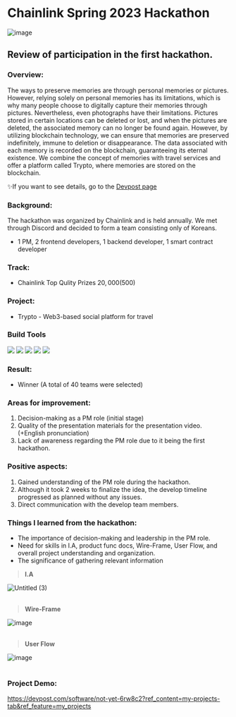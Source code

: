 # Chainlink Spring 2023 Hackathon
![image](https://github.com/Joseph-hackathon/hackathon/assets/144579614/9803fd17-313f-46c4-8384-9fe0d58e72ad)

## Review of participation in the first hackathon.

### Overview:
The ways to preserve memories are through personal memories or pictures. However, relying solely on personal memories has its limitations, which is why many people choose to digitally capture their memories through pictures. Nevertheless, even photographs have their limitations. Pictures stored in certain locations can be deleted or lost, and when the pictures are deleted, the associated memory can no longer be found again. However, by utilizing blockchain technology, we can ensure that memories are preserved indefinitely, immune to deletion or disappearance. The data associated with each memory is recorded on the blockchain, guaranteeing its eternal existence. We combine the concept of memories with travel services and offer a platform called Trypto, where memories are stored on the blockchain.

✨If you want to see details, go to the [Devpost page](https://devpost.com/software/not-yet-6rw8c2?ref_content=my-projects-tab&ref_feature=my_projects)

### Background:
The hackathon was organized by Chainlink and is held annually.
We met through Discord and decided to form a team consisting only of Koreans.
- 1 PM, 2 frontend developers, 1 backend developer, 1 smart contract developer

### Track:
- Chainlink Top Qulity Prizes $20,000 ($500)

### Project:
- Trypto - Web3-based social platform for travel

### Build Tools
<img src="https://img.shields.io/badge/Amazon AWS-232F3E?style=flat&logo=amazonaws&logoColor=white"/> <img src="https://img.shields.io/badge/Go-00ADD8?style=flat&logo=go&logoColor=white"/>
<img src="https://img.shields.io/badge/JavaScript-F7DF1E?style=flat&logo=javascript&logoColor=white"/> <img src="https://img.shields.io/badge/Next.js-000000?style=flat&logo=notion&logoColor=white"/> <img src="https://img.shields.io/badge/Solidity-363636?style=flat&logo=soldity&logoColor=white"/>

### Result:
- Winner (A total of 40 teams were selected)

### Areas for improvement:
1) Decision-making as a PM role (initial stage)
2) Quality of the presentation materials for the presentation video. (+English pronunciation)
3) Lack of awareness regarding the PM role due to it being the first hackathon.

### Positive aspects:
1) Gained understanding of the PM role during the hackathon.
2) Although it took 2 weeks to finalize the idea, the develop timeline progressed as planned without any issues.
3) Direct communication with the develop team members.

### Things I learned from the hackathon:
- The importance of decision-making and leadership in the PM role.
- Need for skills in I.A, product func docs, Wire-Frame, User Flow, and overall project understanding and organization.
- The significance of gathering relevant information

> **I.A**

![Untitled (3)](https://github.com/Joseph-hackathon/hackathon/assets/144579614/f3394512-b851-41c6-b493-d0033e699d04)
<br></br>
> **Wire-Frame**

![image](https://github.com/Joseph-hackathon/hackathon/assets/144579614/4df1fcf0-9278-43e2-aeb8-2bc041b3cef0)
<br></br>
> **User Flow**

![image](https://github.com/Joseph-hackathon/hackathon/assets/144579614/aae68258-6e95-4d0e-912c-1ff8c3c1edea)
<br></br>
### Project Demo:
https://devpost.com/software/not-yet-6rw8c2?ref_content=my-projects-tab&ref_feature=my_projects
